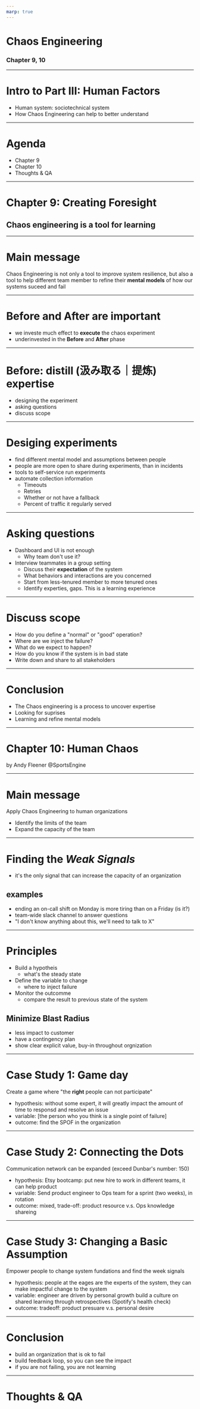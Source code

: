```yaml
---
marp: true
---
```


# Chaos Engineering

### Chapter 9, 10
---

# Intro to Part III: Human Factors

- Human system: sociotechnical system
- How Chaos Engineering can help to better understand 

<!-- Software are built by human -->

---
# Agenda

- Chapter 9
- Chapter 10
- Thoughts & QA

---

# Chapter 9: Creating Foresight

## Chaos engineering is a tool for learning

---

# Main message

Chaos Engineering is not only a tool to improve system resilience,
but also a tool to help different team member to refine their **mental
models** of how our systems suceed and fail

---

# Before and After are important

- we investe much effect to **execute** the chaos experiment
- underinvested in the **Before** and **After** phase

---

# Before: distill (汲み取る｜提炼) expertise

- designing the experiment
- asking questions
- discuss scope

---

# Desiging experiments

- find different mental model and assumptions between people
- people are more open to share during experiments, than in incidents
- tools to self-service run experiments
- automate collection information
  + Timeouts
  + Retries
  + Whether or not have a fallback
  + Percent of traffic it regularly served

---

# Asking questions

- Dashboard and UI is not enough
  + Why team don't use it?
- Interview teammates in a group setting
  + Discuss their **expectation** of the system
  + What behaviors and interactions are you concerned
  + Start from less-tenured member to more tenured ones
  + Identify experties, gaps. This is a learning experience

---

# Discuss scope

- How do you define a "normal" or "good" operation?
- Where are we inject the failure?
- What do we expect to happen?
- How do you know if the system is in bad state
- Write down and share to all stakeholders

---

# Conclusion

- The Chaos engineering is a process to uncover expertise
- Looking for suprises
- Learning and refine mental models

---

# Chapter 10: Human Chaos

by Andy Fleener @SportsEngine

---

# Main message

Apply Chaos Engineering to human organizations

- Identify the limits of the team
- Expand the capacity of the team

---

# Finding the _Weak Signals_

- it's the only signal that can increase the capacity of an organization

<!-- when systems fail, the signals are strong -->

## examples

- ending an on-call shift on Monday is more tiring than on a Friday (is it?)
- team-wide slack channel to answer questions
- "I don't know anything about this, we'll need to talk to X"

---

# Principles

- Build a hypotheis
  + what's the steady state
- Define the variable to change
  + where to inject failure
- Monitor the outcomme
  + compare the result to previous state of the system

## Minimize Blast Radius
  + less impact to customer
  + have a contingency plan
  + show clear explicit value, buy-in throughout orgnization

---

# Case Study 1: Game day

Create a game where "the **right** people can not participate"

- hypothesis:
  without some expert, it will greatly impact the amount of time to responsd and resolve an issue
- variable:
  [the person who you think is a single point of failure]
- outcome:
  find the SPOF in the organization

---
# Case Study 2: Connecting the Dots

Communication network can be expanded (exceed Dunbar's number: 150)

- hypothesis:
  Etsy bootcamp: put new hire to work in different teams, it can help product
- variable:
  Send product engineer to Ops team for a sprint (two weeks), in rotation
- outcome:
  mixed, trade-off: product resource v.s. Ops knowledge shareing

---

# Case Study 3: Changing a Basic Assumption

Empower people to change system fundations and find the week signals

- hypothesis:
  people at the eages are the experts of the system, they can make impactful change to the system
- variable:
  engineer are driven by personal growth
  build a culture on shared learning through retrospectives (Spotify's health check)
- outcome:
  tradeoff: product presuare v.s. personal desire

---

# Conclusion

- build an organization that is ok to fail
- build feedback loop, so you can see the impact
- if you are not failing, you are not learning

---

# Thoughts & QA


<!-- Etsy>